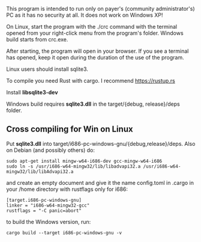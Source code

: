 This program is intended to run only on payer's (community administrator's) PC as it has no security at all. It does not work on Windows XP!

On Linux, start the program with the ./crc command with the terminal opened from your right-click menu from the program's folder. Windows build starts from crc.exe.

After starting, the program will open in your browser. If you see a terminal has opened, keep it open during the duration of the use of the program.

Linux users should install sqlite3.

To compile you need Rust with cargo. I recommend https://rustup.rs

Install **libsqlite3-dev**

Windows build requires **sqlite3.dll** in the target/{debug, release}/deps folder.

Cross compiling for Win on Linux
--------------------------------
Put **sqlite3.dll** into target/i686-pc-windows-gnu/{debug,release}/deps.
Also on Debian (and possibly others) do:

    sudo apt-get install mingw-w64-i686-dev gcc-mingw-w64-i686
    sudo ln -s /usr/i686-w64-mingw32/lib/libadvapi32.a /usr/i686-w64-mingw32/lib/libAdvapi32.a

and create an empty document and give it the name config.toml in .cargo in your /home directory with rustflags only for i686:

    [target.i686-pc-windows-gnu]
    linker = "i686-w64-mingw32-gcc"
    rustflags = "-C panic=abort"

to build the Windows version, run:

    cargo build --target i686-pc-windows-gnu -v

